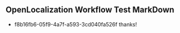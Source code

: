 ## OpenLocalization Workflow Test MarkDown
* f8b16fb6-05f9-4a7f-a593-3cd040fa526f thanks!

<!--HONumber=Feb17_HO2-->


